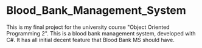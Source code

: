 # Blood_Bank_Management_System
This is my final project for the university course "Object Oriented Programming 2". This is a blood bank management system, developed with C#.  It has all initial decent feature that Blood Bank MS should have.
